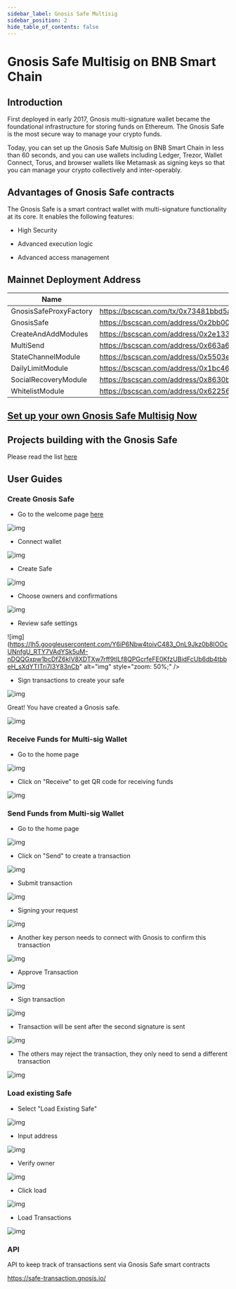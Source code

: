 ```yaml
---
sidebar_label: Gnosis Safe Multisig
sidebar_position: 2
hide_table_of_contents: false
---
```

#  Gnosis Safe Multisig on BNB Smart Chain

## Introduction

First deployed in early 2017, Gnosis multi-signature wallet became the foundational infrastructure for storing funds on Ethereum. The Gnosis Safe is the most secure way to manage your crypto funds.

Today, you can set up the Gnosis Safe Multisig on BNB Smart Chain in less than 60 seconds, and you can use wallets including Ledger, Trezor,  Wallet Connect, Torus, and browser wallets like Metamask as signing keys so that you can manage your crypto collectively and inter-operably.

## Advantages of Gnosis Safe contracts

The Gnosis Safe is a smart contract wallet with multi-signature functionality at its core. It enables the following features:

* High Security

* Advanced execution logic

* Advanced access management

## Mainnet Deployment Address

| Name                   | Address                                                      |
| ---------------------- | ------------------------------------------------------------ |
| GnosisSafeProxyFactory | https://bscscan.com/tx/0x73481bbd5a80aa4510869877aa385be63d32b80a2931c663f137604840646e62 |
| GnosisSafe             | https://bscscan.com/address/0x2bb001433cf04c1f7d71e3c40fed66b2b563065e#code |
| CreateAndAddModules    | https://bscscan.com/address/0x2e133d504f011019135cba146b2154438e214530 |
|MultiSend   |https://bscscan.com/address/0x663a65a0523103846a1761ab90a1a4731156c453 |
|StateChannelModule   |https://bscscan.com/address/0x5503e23e8298841cb0c3612ba9f5eb306202557d|
|DailyLimitModule |https://bscscan.com/address/0x1bc46962bced5c37b27531a222a0599d9daf0e41|
|SocialRecoveryModule |https://bscscan.com/address/0x8630b088c3060caae3fa9c0a76606c8402c60881|
|WhitelistModule |https://bscscan.com/address/0x62256a26611842ee95622076223e7065159b82af|

## [Set up your own Gnosis Safe Multisig Now](https://gnosis-safe.binance.org/#/welcome)

## Projects building with the Gnosis Safe

Please read the list [here](https://docs.gnosis.io/safe/docs/intro_projects/)

## User Guides

### Create Gnosis Safe
- Go to the welcome page [here]( https://gnosis-safe.binance.org/#/welcome)

![img](https://lh6.googleusercontent.com/VuFAY4gELmeqK7Ad5nZJhk7O3_E3vPSvWv3DXDLjkRoIHIy_xQOGNmNERIHXwPtolfxVLE0DqnzuhBK4e9WpAKAWD5Y0yaWeoShPZ5_VbV9uYqcJWuZ53iRXXySYhgHKe68CD5i8)

- Connect wallet

![img](https://lh4.googleusercontent.com/W7gfA_atKV5nGoEq1nciJWQQjfMY_xG5AiA7l29A9p_lzpQVOlhv6ylf6TTVrLvGogLjVNDzDYZkr1m6PlIGCUg6FPRUCVxyAeAk7oR9WvawJFOR57rY8POYuv67ABMCv6Bvde3V)



- Create Safe

![img](https://lh5.googleusercontent.com/uaw_9nVQ1nT3qg9jYBJEcFM75t_NmO1LjyMZK_qvGH6BUZoVaIcxswxakPVtermYlgIi-e-bVDTsj2G3jLoQi8Jijpa24YlIbyBjNfwE8Jwvq2-YUnuoX24F2sG_ryQwYjBZETSn)

- Choose owners and confirmations

![img](https://lh4.googleusercontent.com/KpgyuRkCg_9KYjI5Vm-ZF57gUtGV_GALaSlR4tmKJUe7uYiu_BGukWSs7XKZbmJDzYicREhOTrUo5jcAy7SRVXOOQhGOLy_utKl_tzw7w3B7if1ZAViM32Za1gqZugFYTWNuh_gn)

- Review safe settings

![img](https://lh5.googleusercontent.com/Y6iP6Nbw4toivC483_OnL9Jkz0b8IOOcUNnfgU_RTY7VAdYSk5uM-nDQQGxpw1bcDfZ6kIV8XDTXw7rff9tILf8QPGcrfeFE0KfzUBidFcUb6db4tbbeH_sXdYTITri7I3Y83nCb" alt="img" style="zoom: 50%;" />


- Sign transactions to create your safe

![img](https://lh3.googleusercontent.com/CiT5DFQgDoOpWI_DoUYkkqAXcx5ibhaXInFzs7tJXJFsfKOWLNl0uFpOJyCHIx2zi7jSQ58hLrFOJQSGnDiKPNQ2nRO-QNJDQ28UTW4iL_xMd9GcYVbl1abJjudC8MKDNZKlApzr)

Great! You have created a Gnosis safe.

![img](https://lh5.googleusercontent.com/GrpTqYIU-ZkJCNOAxtcTpy8GA7W3btjYDiuMZfdZgZqAlOR4cy4klqr8HvoBW8YL817n46UdmCEFk2khYSAZo7rQZa08Bpf1MQhO60lDkxlO_Ghguwh19KyYUtcE-gd7yl7EMYWG)

### Receive Funds for Multi-sig Wallet

- Go to the home page

![img](https://lh6.googleusercontent.com/uiv8jNyUJwllReKV4lwelewBkrgPGB3IcD-pn67wa9EaWC0Q4qp_jcltfA8kOolK9pYxR-tyaEa7F2YY3DnwUYcaLYJJSaXdoa2wbja2a9fL2fEwL9mskp1gmdazp8c5F2B5_g8W)

- Click on "Receive" to get QR code for receiving funds

![img](https://lh6.googleusercontent.com/MvPGRkXPlmPXKgNI0xVRDHW0ZNCup_gJAN1kMWKlYW2ampd8QJ-vAlLZMuTQW1w9vWqe25Q9pEaNfzImntJvUPqoBLhqkp7uRid0maDJInYNVDYHNbe6l_YG45Rvfs7IFjrjrg05)



### Send Funds from Multi-sig Wallet

- Go to the home page

![img](https://lh6.googleusercontent.com/uiv8jNyUJwllReKV4lwelewBkrgPGB3IcD-pn67wa9EaWC0Q4qp_jcltfA8kOolK9pYxR-tyaEa7F2YY3DnwUYcaLYJJSaXdoa2wbja2a9fL2fEwL9mskp1gmdazp8c5F2B5_g8W)


- Click on "Send" to create a transaction

![img](https://lh5.googleusercontent.com/Yrvc4kToZj-9z2RZWWFMPbkTRrRIpYdNXgg0Ybo5OU6SKNwjn7QpRxl21MbwiSEe-4oKxnbwIzH70Ga-HZ6eHcR2gCsX17Bvx09dHEc7NbWo84uR-MFzbYEE88Eh4rSOA-OllarZ)

- Submit transaction

![img](https://lh3.googleusercontent.com/qDOpx1PjjJvc6bULaRgD9iablaG07hH4VXqupshvLVvGN-RMUMoMI6uPOQFomz8wYdiA7zrCov4GjRmGAoluHx43WakVJMOidSTQB7ib-7NLqw_Yp7dcV8Ap8v4c4PFZJgzX0v0D)



- Signing your request

![img](https://lh4.googleusercontent.com/1ma8Hs2KZmXvofn1sY_isWkLKkVUOVn9aCglf6A6KYwRkGWgoWzrmjvt2JjpmzkdwtvWcUcCz9uFfh0Ed03nm7i57QtNHa9RNfXtGDU4IBlQ34nMH6W-YqaBvpjSVemz3pBLFmTx)



- Another key person needs to connect with Gnosis to confirm this transaction



![img](https://lh6.googleusercontent.com/aCUpAR271_k_G3WJYsUAC8MtknIo9wsCTXbrMYsueZXV1prsTQPVy3YhUMGHRfroThQjLXfcOliaqevVfQzVctD_4taBsJJcaoW5eJ-GO5f6J2NRfNSmv4Ds5moVIGwMeAK_9zCE)



- Approve Transaction



![img](https://lh6.googleusercontent.com/6MRCgkiZmveRdKfUUKBGnQTIoXvDEoW1YXcB456PqgF5k1lPHAwfCI_8yoVFSdqG9dt-Pe7oGu0-Bkcl3xM265z0icLBdxQA2RB8Yrd9KGLbZ3PuIaV3Ot4F8S-6Bb3z_t3oRVZt)



- Sign transaction

![img](https://lh6.googleusercontent.com/tGBjZJt6OfWkdlfy7xL2PmHzb8cqWfO6gZYM2WNolVPc5EuF7P2CsiVoqKose2g0QZH0EseuANrmpI46kqTSibDpr0pW98d6QOfKVm63RWLoNOu_92nO91vQBem6tSr6UEL61oJY)



- Transaction will be sent after the second signature is sent

![img](https://lh3.googleusercontent.com/q3Tijw1a03N0977IhkA9wKvLTupHoGw8URsZbz7kUt6eQI2valiYwmMp_96w8Q21fsEboUcLw4khooEyGOx-RDj0fXmJlWWdnP_Oh1M1mmX71O4vZe-HYywzo5Nh7I6GSRUO-i6J)



- The others may reject the transaction, they only need to send a different transaction



![img](https://lh6.googleusercontent.com/dtRFFmHa6jWGFTk-Xw2dYEZQNvg_j8GmpyJ0E_0uD3kQGVM00YD0KUbhQYdBA2Iz5DYebpLwvwQpCFd8sijvRAF4WthKI_ZqkbZjDVL7Qu-x4yRD6I7QEHj0GECzjELi1J1Fw84Q)

### Load existing Safe

- Select "Load Existing Safe"

![img](https://lh4.googleusercontent.com/DYaHT6oyXmvoHIg4jl9XHI1wIWPwvwKQe2aWszProoaTaFu0W1Zoosfw_1hMBiJeRXbJjoIeLiznp5lUxYLV5EtsgptGfD8DVyXLoFsNZn19D4crxXljyOlmvhfr3hIxkkR2_xHI)

- Input address

![img](https://lh5.googleusercontent.com/lNSIVde-IGWoW7fxcWsR0RblUIo9ppM8uXBvWOxtEfES4vS7bzvszkseNuXp9mx2p583keqMM3KkmZysy1Q4kSO9lgJohM1a5zxbptcX3V2A8ntXCLJhcJwW8PlAV-Hr5FqACZtJ)



- Verify owner

![img](https://lh6.googleusercontent.com/Icn9N2ZtYIwm1EOCXVnzuOYld3qSOPzwFZOnWaHA6NuZk31jJphtuF5nq4wVD3VeTPBHFmBM2gbT1h5oMs2TdXzvGWdm8NGhlkuV4411TTiSuNsod2qGuuitsCMLfQx7zQpEKanW)

- Click load

![img](https://lh5.googleusercontent.com/eGvKq7b3MPL0S4YfIXHhB1uidBBuUmn3An9NkzD2-4-jlUFszNldraZ5rSrCFT0Y7chMr_Lm58aFlpWOCYoe27v6Xkcvjv9F_QGsZaEMt2qf4el_BU9KC9NRLV8w0aB7fLBwfTB1)

- Load Transactions



![img](https://lh3.googleusercontent.com/RQTNMMjYOnet-VSM4v34kBbK7VWaOFvi91ZNFKRfugofd-qasqLbaB-NV9icbdjGXcISsUAJI48QnoF1av5Cq2bcEMBxOftC4veGS59wSP1v9fT6Hu0-S0VD-S-5BMsTsSMHApkE)

### API 

API to keep track of transactions sent via Gnosis Safe smart contracts

<https://safe-transaction.gnosis.io/>
